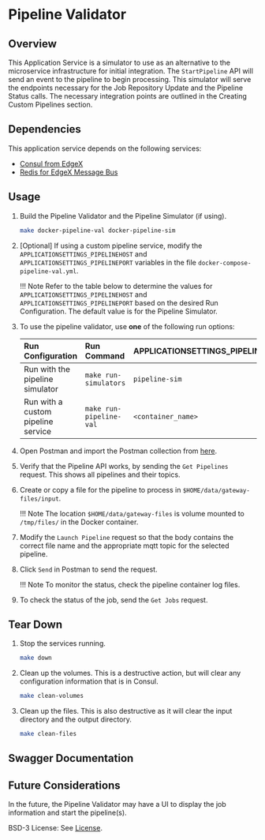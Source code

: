 # Pipeline Validator

## Overview
This Application Service is a simulator to use as an alternative to the microservice infrastructure for initial integration.
The `StartPipeline` API will send an event to the pipeline to begin processing.
This simulator will serve the endpoints necessary for the Job Repository Update and the Pipeline Status calls.
The necessary integration points are outlined in the Creating Custom Pipelines section.

## Dependencies
This application service depends on the following services:

- [Consul from EdgeX](https://docs.edgexfoundry.org/2.3/security/Ch-Secure-Consul/)
- [Redis for EdgeX Message Bus](https://docs.edgexfoundry.org/2.3/microservices/general/messagebus/#redis-pubsub)

## Usage

1. Build the Pipeline Validator and the Pipeline Simulator (if using).
    ```bash
    make docker-pipeline-val docker-pipeline-sim
    ```
2. [Optional] If using a custom pipeline service, modify the `APPLICATIONSETTINGS_PIPELINEHOST` and `APPLICATIONSETTINGS_PIPELINEPORT` variables in the file `docker-compose-pipeline-val.yml`.

    !!! Note
        Refer to the table below to determine the values for `APPLICATIONSETTINGS_PIPELINEHOST` and `APPLICATIONSETTINGS_PIPELINEPORT` based on the desired Run Configuration. The default value is for the Pipeline Simulator.

3. To use the pipeline validator, use **one** of the following run options:

    | Run Configuration                                                | Run Command                                                                   | APPLICATIONSETTINGS_PIPELINEHOST | APPLICATIONSETTINGS_PIPELINEPORT
    |:------------------------------------------------------------------------------|:-----------------------|:-|:-|
    | Run with the pipeline simulator | `make run-simulators`                                                         | `pipeline-sim` | `59789` |
    | Run with a custom pipeline service | `make run-pipeline-val`                                                       | `<container_name>` | `<Docker_network_port>` |  

4. Open Postman and import the Postman collection from [here](https://github.com/intel/AiCSD/blob/main/as-pipeline-val/pipeline-val.postman_collection.json).
5. Verify that the Pipeline API works, by sending the `Get Pipelines` request. This shows all pipelines and their topics.
6. Create or copy a file for the pipeline to process in `$HOME/data/gateway-files/input`.

    !!! Note
        The location `$HOME/data/gateway-files` is volume mounted to `/tmp/files/` in the Docker container.

7. Modify the `Launch Pipeline` request so that the body contains the correct file name and the appropriate mqtt topic for the selected pipeline.
8. Click `Send` in Postman to send the request.
    
    !!! Note
        To monitor the status, check the pipeline container log files.

9. To check the status of the job, send the `Get Jobs` request. 

## Tear Down

1. Stop the services running.
    ```bash
    make down
    ```
2. Clean up the volumes. This is a destructive action, but will clear any configuration information that is in Consul.
    ```bash
    make clean-volumes
    ```
3. Clean up the files. This is also destructive as it will clear the input directory and the output directory.
    ```bash
    make clean-files
    ```

## Swagger Documentation

<swagger-ui src="./api-definitions/as-pipeline-val.yaml"/>

## Future Considerations
In the future, the Pipeline Validator may have a UI to display the job information and start the pipeline(s). 

BSD-3 License: See [License](../LICENSE.md).